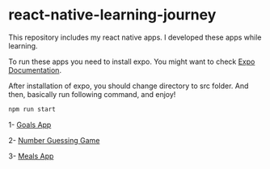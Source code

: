 # react-native-learning-journey

This repository includes my react native apps. I developed these apps while learning.

To run these apps you need to install expo. You might want to check [Expo Documentation](https://docs.expo.dev/get-started/installation/).

After installation of expo, you should change directory to src folder. And then, basically run following command, and enjoy!

```bash
npm run start
```

1- [Goals App](https://github.com/fyagiz/react-native-learning-journey/tree/goals-app)

2- [Number Guessing Game](https://github.com/fyagiz/react-native-learning-journey/tree/number-guessing-game)

3- [Meals App](https://github.com/fyagiz/react-native-learning-journey/tree/meals-app)
